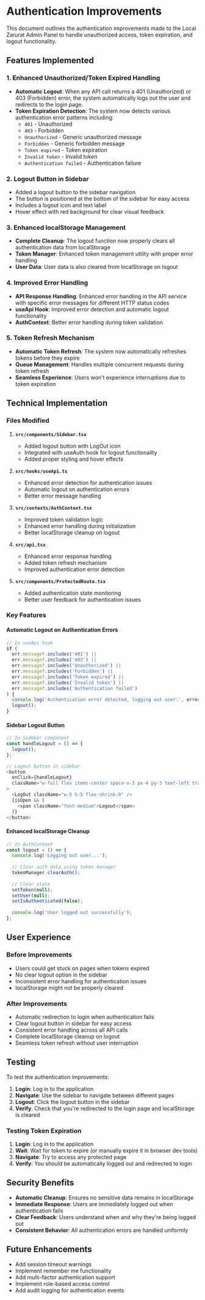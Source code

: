 # Authentication Improvements

This document outlines the authentication improvements made to the Local Zarurat Admin Panel to handle unauthorized access, token expiration, and logout functionality.

## Features Implemented

### 1. Enhanced Unauthorized/Token Expired Handling

- **Automatic Logout**: When any API call returns a 401 (Unauthorized) or 403 (Forbidden) error, the system automatically logs out the user and redirects to the login page.
- **Token Expiration Detection**: The system now detects various authentication error patterns including:
  - `401` - Unauthorized
  - `403` - Forbidden
  - `Unauthorized` - Generic unauthorized message
  - `Forbidden` - Generic forbidden message
  - `Token expired` - Token expiration
  - `Invalid token` - Invalid token
  - `Authentication failed` - Authentication failure

### 2. Logout Button in Sidebar

- Added a logout button to the sidebar navigation
- The button is positioned at the bottom of the sidebar for easy access
- Includes a logout icon and text label
- Hover effect with red background for clear visual feedback

### 3. Enhanced localStorage Management

- **Complete Cleanup**: The logout function now properly clears all authentication data from localStorage
- **Token Manager**: Enhanced token management utility with proper error handling
- **User Data**: User data is also cleared from localStorage on logout

### 4. Improved Error Handling

- **API Response Handling**: Enhanced error handling in the API service with specific error messages for different HTTP status codes
- **useApi Hook**: Improved error detection and automatic logout functionality
- **AuthContext**: Better error handling during token validation

### 5. Token Refresh Mechanism

- **Automatic Token Refresh**: The system now automatically refreshes tokens before they expire
- **Queue Management**: Handles multiple concurrent requests during token refresh
- **Seamless Experience**: Users won't experience interruptions due to token expiration

## Technical Implementation

### Files Modified

1. **`src/components/Sidebar.tsx`**
   - Added logout button with LogOut icon
   - Integrated with useAuth hook for logout functionality
   - Added proper styling and hover effects

2. **`src/hooks/useApi.ts`**
   - Enhanced error detection for authentication issues
   - Automatic logout on authentication errors
   - Better error message handling

3. **`src/contexts/AuthContext.tsx`**
   - Improved token validation logic
   - Enhanced error handling during initialization
   - Better localStorage cleanup on logout

4. **`src/api.tsx`**
   - Enhanced error response handling
   - Added token refresh mechanism
   - Improved authentication error detection

5. **`src/components/ProtectedRoute.tsx`**
   - Added authentication state monitoring
   - Better user feedback for authentication issues

### Key Features

#### Automatic Logout on Authentication Errors
```typescript
// In useApi hook
if (
  err.message?.includes('401') || 
  err.message?.includes('403') ||
  err.message?.includes('Unauthorized') ||
  err.message?.includes('Forbidden') ||
  err.message?.includes('Token expired') ||
  err.message?.includes('Invalid token') ||
  err.message?.includes('Authentication failed')
) {
  console.log('Authentication error detected, logging out user:', errorMessage);
  logout();
}
```

#### Sidebar Logout Button
```typescript
// In Sidebar component
const handleLogout = () => {
  logout();
};

// Logout button in sidebar
<button
  onClick={handleLogout}
  className="w-full flex items-center space-x-3 px-4 py-3 text-left transition-all duration-200 hover:bg-red-500 hover:text-white rounded-lg"
>
  <LogOut className="w-5 h-5 flex-shrink-0" />
  {isOpen && (
    <span className="font-medium">Logout</span>
  )}
</button>
```

#### Enhanced localStorage Cleanup
```typescript
// In AuthContext
const logout = () => {
  console.log('Logging out user...');
  
  // Clear auth data using token manager
  tokenManager.clearAuth();
  
  // Clear state
  setToken(null);
  setUser(null);
  setIsAuthenticated(false);
  
  console.log('User logged out successfully');
};
```

## User Experience

### Before Improvements
- Users could get stuck on pages when tokens expired
- No clear logout option in the sidebar
- Inconsistent error handling for authentication issues
- localStorage might not be properly cleared

### After Improvements
- Automatic redirection to login when authentication fails
- Clear logout button in sidebar for easy access
- Consistent error handling across all API calls
- Complete localStorage cleanup on logout
- Seamless token refresh without user interruption

## Testing

To test the authentication improvements:

1. **Login**: Log in to the application
2. **Navigate**: Use the sidebar to navigate between different pages
3. **Logout**: Click the logout button in the sidebar
4. **Verify**: Check that you're redirected to the login page and localStorage is cleared

### Testing Token Expiration
1. **Login**: Log in to the application
2. **Wait**: Wait for token to expire (or manually expire it in browser dev tools)
3. **Navigate**: Try to access any protected page
4. **Verify**: You should be automatically logged out and redirected to login

## Security Benefits

- **Automatic Cleanup**: Ensures no sensitive data remains in localStorage
- **Immediate Response**: Users are immediately logged out when authentication fails
- **Clear Feedback**: Users understand when and why they're being logged out
- **Consistent Behavior**: All authentication errors are handled uniformly

## Future Enhancements

- Add session timeout warnings
- Implement remember me functionality
- Add multi-factor authentication support
- Implement role-based access control
- Add audit logging for authentication events 